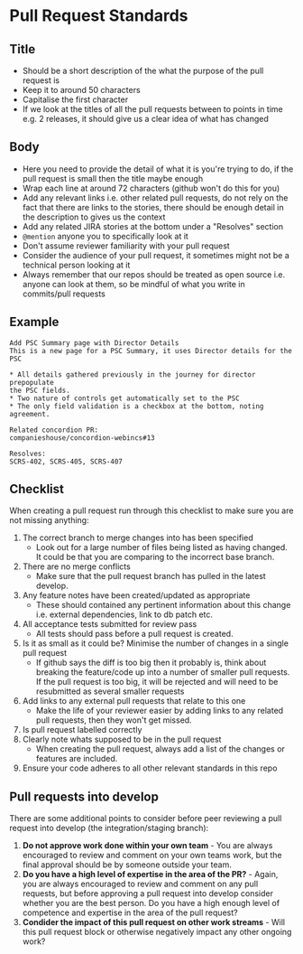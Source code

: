 Pull Request Standards
======================

Title
-----

* Should be a short description of the what the purpose of the pull request is
* Keep it to around 50 characters
* Capitalise the first character
* If we look at the titles of all the pull requests between to points in time e.g. 2 releases, it should give us a clear idea of what has changed

Body
----

* Here you need to provide the detail of what it is you're trying to do, if the pull request is small then the title maybe enough
* Wrap each line at around 72 characters (github won't do this for you)
* Add any relevant links i.e. other related pull requests, do not rely on the fact that there are links to the stories, there should be enough detail in the description to gives us the context
* Add any related JIRA stories at the bottom under a "Resolves" section
* `@mention` anyone you to specifically look at it
* Don't assume reviewer familiarity with your pull request
* Consider the audience of your pull request, it sometimes might not be a technical person looking at it
* Always remember that our repos should be treated as open source i.e. anyone can look at them, so be mindful of what you write in commits/pull requests

Example
-------
```
Add PSC Summary page with Director Details
This is a new page for a PSC Summary, it uses Director details for the PSC

* All details gathered previously in the journey for director prepopulate
the PSC fields.
* Two nature of controls get automatically set to the PSC
* The only field validation is a checkbox at the bottom, noting agreement.

Related concordion PR:
companieshouse/concordion-webincs#13

Resolves:
SCRS-402, SCRS-405, SCRS-407
```

Checklist
---------

When creating a pull request run through this checklist to make sure you are not missing anything:
1. The correct branch to merge changes into has been specified
    * Look out for a large number of files being listed as having changed. It could be that you are comparing to the incorrect base branch.
2. There are no merge conflicts
    * Make sure that the pull request branch has pulled in the latest develop.
3. Any feature notes have been created/updated as appropriate
    * These should contained any pertinent information about this change i.e. external dependencies, link to db patch etc.
4. All acceptance tests submitted for review pass
    * All tests should pass before a pull request is created.
5. Is it as small as it could be? Minimise the number of changes in a single pull request
    * If github says the diff is too big then it probably is, think about breaking the feature/code up into a number of smaller pull requests. If the pull request is too big, it will be rejected and will need to be resubmitted as several smaller requests
6. Add links to any external pull requests that relate to this one
    * Make the life of your reviewer easier by adding links to any related pull requests, then they won't get missed.
7. Is pull request labelled correctly
8. Clearly note whats supposed to be in the pull request
    * When creating the pull request, always add a list of the changes or features are included.
9. Ensure your code adheres to all other relevant standards in this repo

Pull requests into develop
--------------------------

There are some additional points to consider before peer reviewing a pull request into develop (the integration/staging branch):
1. **Do not approve work done within your own team** - You are always encouraged to review and comment on your own teams work, but the final approval should be by someone outside your team.
2. **Do you have a high level of expertise in the area of the PR?** - Again, you are always encouraged to review and comment on any pull requests, but before approving a pull request into develop consider whether you are the best person.  Do you have a high enough level of competence and expertise in the area of the pull request?
3. **Condider the impact of this pull request on other work streams** - Will this pull request block or otherwise negatively impact any other ongoing work?
